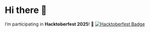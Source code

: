 # Hi there 👋

I’m participating in **Hacktoberfest 2025**! 🎉
[![Hacktoberfest Badge](https://www.holopin.io/hacktoberfest2025/userbadge/cmg94dlil0055l4043y13ssi1?balloons=true)](https://www.holopin.io/hacktoberfest2025/userbadge/cmg94dlil0055l4043y13ssi1?balloons=true)
